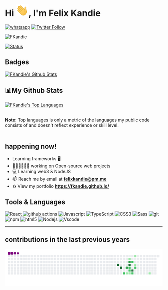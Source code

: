 # Hi <img src="https://github.com/FKandie/FKandie/blob/main/img/wave.gif" width="40px">, I'm Felix Kandie
<a href="https://wa.me/+254703882818"><img title="whatsapp" src="https://img.shields.io/badge/whatsapp-2E8B57?style=for-the-badge&logo=whatsapp"></a>
[![Twitter Follow](https://img.shields.io/twitter/follow/felixkandie_?color=1DA1F2&logo=twitter&style=for-the-badge)](https://twitter.com/intent/follow?original_referer=https%3A%2F%2Fgithub.com%2Ffelixkandie_&screen_name=felixkandie_)
<p align="left"> 
<img src="https://komarev.com/ghpvc/?username=FKandie&label=Profile%20views&color=2E8B57&style=flat" alt="FKandie" /> </p>

[![Status](https://img.shields.io/badge/Role-WebDeveloper%20-2E8B57.svg)](https://github.com/FKandie)

<h2>Badges</h2>
<p align="left">
<a href="https://github.com/FKandie"><img alt="FKandie's Github Stats" src="https://github-readme-stats.vercel.app/api?username=FKandie&show_icons=true&count_private=true&theme=react&hide_border=true&icon_color=FFFF00&title_color=FFFF00&bg_color=2E8B57"/></a>
</p>
<p align="left">
<h2> 📊My Github Stats</h2>
<a href="https://github.com/FKandie"><img alt="FKandie's Top Languages" src="https://github-readme-stats.vercel.app/api/top-langs/?username=FKandie&langs_count=8&count_private=true&layout=compact&theme=react&hide_border=true&title_color=FFFF00&bg_color=2E8B57" width="300px"/></a>
</p>
<br/>
  <b>Note:</b> Top languages is only a metric of the languages my public code consists of and doesn't reflect experience or skill level.
<br/>
<br/>

## happening now! 

-  Learning frameworks 🖥️ 
- 👨🏽‍💻👩🏼‍💻 working on Open-source web projects 
- 💻 Learning web3 & NodeJS
- 📫 Reach me by email at **felixkandie@pm.me**
- ♻️ View my portfolio **https://fkandie.github.io/**
## Tools & Languages
<p>
  <img alt="React" src="https://img.shields.io/badge/-React-45b8d8?style=flat-square&logo=react&logoColor=white" /> 
  <img alt="github actions" src="https://img.shields.io/badge/-Github_Actions-2088FF?style=flat-square&logo=github-actions&logoColor=white" />
  <img alt="Javascript" src="https://img.shields.io/badge/-Javascript-yellow?style=flat-square&logo=Javascript&logoColor=white" />
  <img alt="TypeScript" src="https://img.shields.io/badge/-TypeScript-007ACC?style=flat-square&logo=typescript&logoColor=white" /> 
  <img alt="CSS3" src="https://img.shields.io/badge/-CSS3-blue?style=flat-square&logo=CSS3&logoColor=white" />
  <img alt="Sass" src="https://img.shields.io/badge/-Sass-CC6699?style=flat-square&logo=sass&logoColor=white" />  
  <img alt="git" src="https://img.shields.io/badge/-Git-F05032?style=flat-square&logo=git&logoColor=white" />   
  <img alt="npm" src="https://img.shields.io/badge/-NPM-CB3837?style=flat-square&logo=npm&logoColor=white" />
  <img alt="html5" src="https://img.shields.io/badge/-HTML5-E34F26?style=flat-square&logo=html5&logoColor=white" />  
  <img alt="Nodejs" src="https://img.shields.io/badge/-Nodejs-43853d?style=flat-square&logo=Node.js&logoColor=white" />
  <img alt="Vscode" src="https://img.shields.io/badge/-vs--code-informational?style=flat-square&logo=vs-code&logoColor=white" />
  
</p>

---
## contributions in the last previous years

![snake gif](https://github.com/FKandie/FKandie/blob/main/img/contributions.gif) 

<br />





